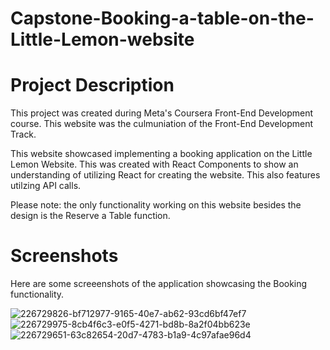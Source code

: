 # Capstone-Booking-a-table-on-the-Little-Lemon-website
# Project Description

This project was created during Meta's Coursera Front-End Development course. This website was the culmuniation of the Front-End Development Track.

This website showcased implementing a booking application on the Little Lemon Website. This was created with React Components to show an understanding of utilizing React for creating the website. This also features utilzing API calls.

Please note: the only functionality working on this website besides the design is the Reserve a Table function.

# Screenshots

Here are some screeenshots of the application showcasing the Booking functionality.

![226729826-bf712977-9165-40e7-ab62-93cd6bf47ef7](https://github.com/siobhanmcgorty/Capstone-Booking-a-table-on-the-Little-Lemon-website/assets/127350136/f25d825b-bb4f-4ae7-9f5b-4f6575859fdb)
![226729975-8cb4f6c3-e0f5-4271-bd8b-8a2f04bb623e](https://github.com/siobhanmcgorty/Capstone-Booking-a-table-on-the-Little-Lemon-website/assets/127350136/1e634fb7-0ff1-4b48-b504-5f9f276e7138)
![226729651-63c82654-20d7-4783-b1a9-4c97afae96d4](https://github.com/siobhanmcgorty/Capstone-Booking-a-table-on-the-Little-Lemon-website/assets/127350136/fa0c42ba-2e88-4f95-8d17-7eab0d13c0ec)

